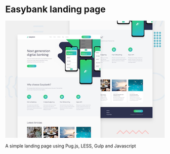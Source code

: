# Easybank landing page

![Design preview for the Easybank landing page coding challenge](./design/desktop-preview.jpg)

A simple landing page using Pug.js, LESS, Gulp and Javascript
